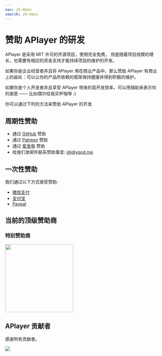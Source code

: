 ```yaml
---
nav: zh-Hans
search: zh-Hans
---
```


# 赞助 APlayer 的研发

APlayer 是采用 MIT 许可的开源项目，使用完全免费。 但是随着项目规模的增长，也需要有相应的资金支持才能持续项目的维护的开发。

如果你是企业经营者并且将 APlayer 用在商业产品中，那么赞助 APlayer 有商业上的益处：可以让你的产品所依赖的框架保持健康并得到积极的维护。

如果你是个人开发者并且享受 APlayer 带来的高开发效率，可以用捐助来表示你的谢意 —— 比如偶尔给我买杯咖啡 :)

你可以通过下列的方法来赞助 APlayer 的开发.

## 周期性赞助

-   通过 [GitHub](https://github.com/sponsors/DIYgod) 赞助
-   通过 [Patreon](https://www.patreon.com/DIYgod) 赞助
-   通过 [爱发电](https://afdian.net/@diygod) 赞助
-   给我们发邮件联系赞助事宜: <i@diygod.me>

## 一次性赞助

我们通过以下方式接受赞助:

-   [微信支付](https://diygod.me/images/wx.jpg)
-   [支付宝](https://diygod.me/images/zfb.jpg)
-   [Paypal](https://www.paypal.me/DIYgod)

## 当前的顶级赞助商

### 特别赞助商

<a href="https://www.dogecloud.com/?ref=dplayer" target="_blank">
    <img width="222px" src="https://player.dogecloud.com/img/logo_with_product3.png">
</a>

## APlayer 贡献者

感谢所有贡献者。

<a href="https://github.com/MoePlayer/APlayer/graphs/contributors"><img src="https://opencollective.com/APlayer/contributors.svg?width=890" /></a>
